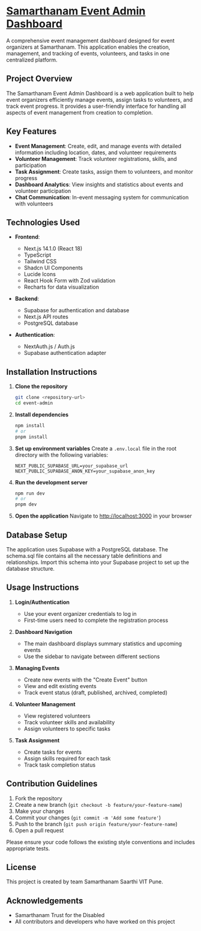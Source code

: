 # [Samarthanam Event Admin Dashboard](https://seva-connect-admin.vercel.app/)

A comprehensive event management dashboard designed for event organizers at Samarthanam. This application enables the creation, management, and tracking of events, volunteers, and tasks in one centralized platform.

## Project Overview

The Samarthanam Event Admin Dashboard is a web application built to help event organizers efficiently manage events, assign tasks to volunteers, and track event progress. It provides a user-friendly interface for handling all aspects of event management from creation to completion.

## Key Features

- **Event Management**: Create, edit, and manage events with detailed information including location, dates, and volunteer requirements
- **Volunteer Management**: Track volunteer registrations, skills, and participation
- **Task Assignment**: Create tasks, assign them to volunteers, and monitor progress
- **Dashboard Analytics**: View insights and statistics about events and volunteer participation
- **Chat Communication**: In-event messaging system for communication with volunteers

## Technologies Used

- **Frontend**:
  - Next.js 14.1.0 (React 18)
  - TypeScript
  - Tailwind CSS
  - Shadcn UI Components
  - Lucide Icons
  - React Hook Form with Zod validation
  - Recharts for data visualization

- **Backend**:
  - Supabase for authentication and database
  - Next.js API routes
  - PostgreSQL database

- **Authentication**:
  - NextAuth.js / Auth.js
  - Supabase authentication adapter

## Installation Instructions

1. **Clone the repository**
   ```bash
   git clone <repository-url>
   cd event-admin
   ```

2. **Install dependencies**
   ```bash
   npm install
   # or
   pnpm install
   ```

3. **Set up environment variables**
   Create a `.env.local` file in the root directory with the following variables:
   ```
   NEXT_PUBLIC_SUPABASE_URL=your_supabase_url
   NEXT_PUBLIC_SUPABASE_ANON_KEY=your_supabase_anon_key
   ```

4. **Run the development server**
   ```bash
   npm run dev
   # or
   pnpm dev
   ```

5. **Open the application**
   Navigate to [http://localhost:3000](http://localhost:3000) in your browser

## Database Setup

The application uses Supabase with a PostgreSQL database. The schema.sql file contains all the necessary table definitions and relationships. Import this schema into your Supabase project to set up the database structure.

## Usage Instructions

1. **Login/Authentication**
   - Use your event organizer credentials to log in
   - First-time users need to complete the registration process

2. **Dashboard Navigation**
   - The main dashboard displays summary statistics and upcoming events
   - Use the sidebar to navigate between different sections

3. **Managing Events**
   - Create new events with the "Create Event" button
   - View and edit existing events
   - Track event status (draft, published, archived, completed)

4. **Volunteer Management**
   - View registered volunteers
   - Track volunteer skills and availability
   - Assign volunteers to specific tasks

5. **Task Assignment**
   - Create tasks for events
   - Assign skills required for each task
   - Track task completion status

## Contribution Guidelines

1. Fork the repository
2. Create a new branch (`git checkout -b feature/your-feature-name`)
3. Make your changes
4. Commit your changes (`git commit -m 'Add some feature'`)
5. Push to the branch (`git push origin feature/your-feature-name`)
6. Open a pull request

Please ensure your code follows the existing style conventions and includes appropriate tests.

## License

This project is created by team Samarthanam Saarthi VIT Pune.

## Acknowledgements

- Samarthanam Trust for the Disabled
- All contributors and developers who have worked on this project
